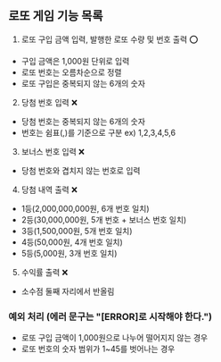 ## 로또 게임 기능 목록

1. 로또 구입 금액 입력, 발행한 로또 수량 및 번호 출력 ⭕

- 구입 금액은 1,000원 단위로 입력
- 로또 번호는 오름차순으로 정렬
- 로또 구입은 중복되지 않는 6개의 숫자

2. 당첨 번호 입력 ❌

- 당첨 번호는 중복되지 않는 6개의 숫자
- 번호는 쉼표(,)를 기준으로 구분 ex) 1,2,3,4,5,6

3. 보너스 번호 입력 ❌

- 당첨 번호와 겹치지 않는 번호로 입력

4. 당첨 내역 출력 ❌

- 1등(2,000,000,000원, 6개 번호 일치)
- 2등(30,000,000원, 5개 번호 + 보너스 번호 일치)
- 3등(1,500,000원, 5개 번호 일치)
- 4등(50,000원, 4개 번호 일치)
- 5등(5,000원, 3개 번호 일치)

5. 수익률 출력 ❌

- 소수점 둘째 자리에서 반올림

### 예외 처리 (에러 문구는 "[ERROR]로 시작해야 한다.")

- 로또 구입 금액이 1,000원으로 나누어 떨어지지 않는 경우
- 로또 번호의 숫자 범위가 1~45를 벗어나는 경우
